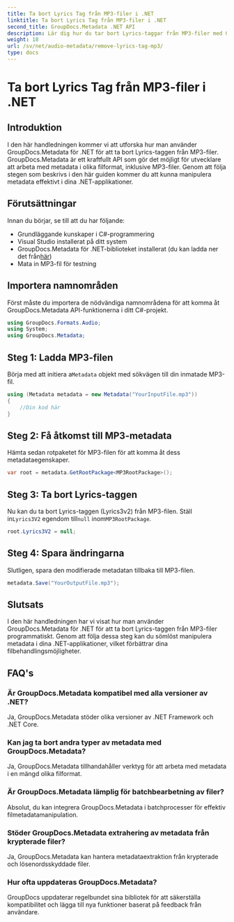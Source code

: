 ```yaml
---
title: Ta bort Lyrics Tag från MP3-filer i .NET
linktitle: Ta bort Lyrics Tag från MP3-filer i .NET
second_title: GroupDocs.Metadata .NET API
description: Lär dig hur du tar bort Lyrics-taggar från MP3-filer med GroupDocs.Metadata for .NET. Följ vår steg-för-steg-guide för effektiv metadatamanipulation.
weight: 18
url: /sv/net/audio-metadata/remove-lyrics-tag-mp3/
type: docs
---
```

# Ta bort Lyrics Tag från MP3-filer i .NET

## Introduktion
I den här handledningen kommer vi att utforska hur man använder GroupDocs.Metadata för .NET för att ta bort Lyrics-taggen från MP3-filer. GroupDocs.Metadata är ett kraftfullt API som gör det möjligt för utvecklare att arbeta med metadata i olika filformat, inklusive MP3-filer. Genom att följa stegen som beskrivs i den här guiden kommer du att kunna manipulera metadata effektivt i dina .NET-applikationer.
## Förutsättningar
Innan du börjar, se till att du har följande:
- Grundläggande kunskaper i C#-programmering
- Visual Studio installerat på ditt system
-  GroupDocs.Metadata för .NET-biblioteket installerat (du kan ladda ner det från[här](https://releases.groupdocs.com/metadata/net/))
- Mata in MP3-fil för testning

## Importera namnområden
Först måste du importera de nödvändiga namnområdena för att komma åt GroupDocs.Metadata API-funktionerna i ditt C#-projekt.
```csharp
using GroupDocs.Formats.Audio;
using System;
using GroupDocs.Metadata;
```
## Steg 1: Ladda MP3-filen
 Börja med att initiera a`Metadata` objekt med sökvägen till din inmatade MP3-fil.
```csharp
using (Metadata metadata = new Metadata("YourInputFile.mp3"))
{
    //Din kod här
}
```
## Steg 2: Få åtkomst till MP3-metadata
Hämta sedan rotpaketet för MP3-filen för att komma åt dess metadataegenskaper.
```csharp
var root = metadata.GetRootPackage<MP3RootPackage>();
```
## Steg 3: Ta bort Lyrics-taggen
 Nu kan du ta bort Lyrics-taggen (Lyrics3v2) från MP3-filen. Ställ in`Lyrics3V2` egendom till`null` inom`MP3RootPackage`.
```csharp
root.Lyrics3V2 = null;
```
## Steg 4: Spara ändringarna
Slutligen, spara den modifierade metadatan tillbaka till MP3-filen.
```csharp
metadata.Save("YourOutputFile.mp3");
```

## Slutsats
I den här handledningen har vi visat hur man använder GroupDocs.Metadata för .NET för att ta bort Lyrics-taggen från MP3-filer programmatiskt. Genom att följa dessa steg kan du sömlöst manipulera metadata i dina .NET-applikationer, vilket förbättrar dina filbehandlingsmöjligheter.

## FAQ's
### Är GroupDocs.Metadata kompatibel med alla versioner av .NET?
Ja, GroupDocs.Metadata stöder olika versioner av .NET Framework och .NET Core.
### Kan jag ta bort andra typer av metadata med GroupDocs.Metadata?
Ja, GroupDocs.Metadata tillhandahåller verktyg för att arbeta med metadata i en mängd olika filformat.
### Är GroupDocs.Metadata lämplig för batchbearbetning av filer?
Absolut, du kan integrera GroupDocs.Metadata i batchprocesser för effektiv filmetadatamanipulation.
### Stöder GroupDocs.Metadata extrahering av metadata från krypterade filer?
Ja, GroupDocs.Metadata kan hantera metadataextraktion från krypterade och lösenordsskyddade filer.
### Hur ofta uppdateras GroupDocs.Metadata?
GroupDocs uppdaterar regelbundet sina bibliotek för att säkerställa kompatibilitet och lägga till nya funktioner baserat på feedback från användare.